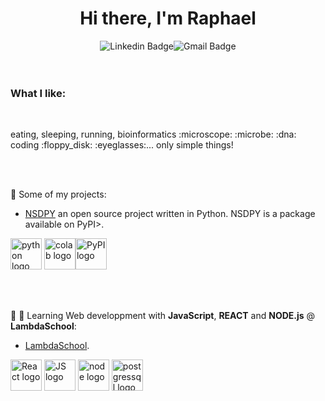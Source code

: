 <div align="center"><h1> Hi there, I'm Raphael </h1></div>

<div align="center"><img src="https://camo.githubusercontent.com/bf5dc44ac0ba69393ebbd74e44643ee3958fb78b24be824a14c8a0111f3c50ff/68747470733a2f2f696d672e736869656c64732e696f2f62616467652f2d73797261736869642d626c75653f7374796c653d666c61742d737175617265266c6f676f3d4c696e6b6564696e266c6f676f436f6c6f723d7768697465266c696e6b3d68747470733a2f2f7777772e6c696e6b6564696e2e636f6d2f696e2f73792d7261736869642f" alt="Linkedin Badge" data-canonical-src="www.linkedin.com/in/raphael-hebert" style="max-width: 100%;"><img src="https://camo.githubusercontent.com/2dbe628b5b6870d8279fcd5620aa55db2415df269fdb65e3a08408d788c09c62/68747470733a2f2f696d672e736869656c64732e696f2f62616467652f2d7379406d616e676f747265652e6465762d6331343433383f7374796c653d666c61742d737175617265266c6f676f3d476d61696c266c6f676f436f6c6f723d7768697465266c696e6b3d6d61696c746f3a7379406d616e676f747265652e646576" alt="Gmail Badge" data-canonical-src="https://img.shields.io/badge/-sy@mangotree.dev-c14438?style=flat-square&amp;logo=Gmail&amp;logoColor=white&amp;link=mailto:raphaelhebert18@gmail.com" style="max-width: 100%;"></div>
<br/><br/>
<h3> What I like: </h3>
<br/>
<p> eating, sleeping, running, bioinformatics :microscope: :microbe: :dna: coding :floppy_disk: :eyeglasses:...   only simple things!</p>
<br/><br/>

:open_file_folder: Some of my projects:
  
  
   - [NSDPY](https://github.com/RaphaelHebert/nsdpy) an open source project written in Python. NSDPY is a package available on PyPI>. 
   
  <img src="https://upload.wikimedia.org/wikipedia/commons/c/c3/Python-logo-notext.svg" alt="python logo" width="50"/> <img src="https://upload.wikimedia.org/wikipedia/commons/d/d0/Google_Colaboratory_SVG_Logo.svg" alt="colab logo" width="50"/><img src="https://upload.wikimedia.org/wikipedia/commons/6/64/PyPI_logo.svg" alt="PyPI logo" width="50"/>


   <br/><br/>
    
   

:school: :notebook: Learning Web developpment with __JavaScript__, __REACT__ and __NODE.js__ @ __LambdaSchool__:


   - [LambdaSchool](https://github.com/RaphaelHebert/LambdaSchool). 
   
   <img src="https://upload.wikimedia.org/wikipedia/commons/a/a7/React-icon.svg" alt="React logo" width="50"/> <img src="https://upload.wikimedia.org/wikipedia/commons/6/6a/JavaScript-logo.png" alt="JS logo" width="50"/> <img src="https://upload.wikimedia.org/wikipedia/commons/d/d9/Node.js_logo.svg" alt="node logo" width="50"/>
   <img src="https://wiki.postgresql.org/images/a/a4/PostgreSQL_logo.3colors.svg" alt="postgressql logo" width="50"/>
   
   
  
<br/><br/><br/><br/><br/><br/><br/><br/><br/><br/><br/><br/><br/><br/>
  
  
  
  
  
  
  
  

